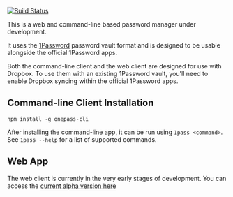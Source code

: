 [![Build Status](https://travis-ci.org/robertknight/1pass-web.png?branch=master)](https://travis-ci.org/robertknight/1pass-web)

This is a web and command-line based password manager under development.

It uses the [1Password](https://agilebits.com/onepassword) password vault format and is designed
to be usable alongside the official 1Password apps.

Both the command-line client and the web client are designed
for use with Dropbox. To use them with an existing 1Password vault,
you'll need to enable Dropbox syncing within the official 1Password apps.

## Command-line Client Installation

```
npm install -g onepass-cli
```

After installing the command-line app, it can be run using `1pass <command>`.
See `1pass --help` for a list of supported commands.

## Web App

The web client is currently in the very early stages of development.
You can access the [current alpha version here](https://robertknight.github.io/1pass-web/app/index.html)
